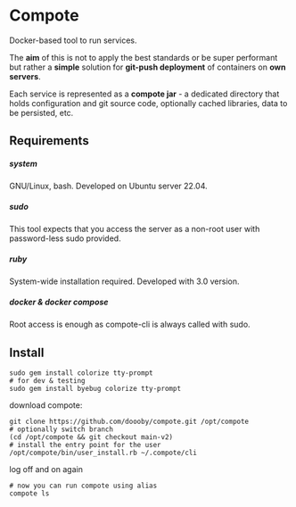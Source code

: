 # Compote
Docker-based tool to run services.

The **aim** of this is not to apply the best standards or be super performant but rather a **simple** solution for **git-push deployment** of containers on **own servers**.

Each service is represented as a **compote jar** - a dedicated directory that holds configuration and git source code, optionally cached libraries, data to be persisted, etc.

## Requirements

##### system
GNU/Linux, bash. Developed on Ubuntu server 22.04.

##### sudo
This tool expects that you access the server as a non-root user with password-less sudo provided.

##### ruby
System-wide installation required. Developed with 3.0 version.

##### docker & docker compose
Root access is enough as compote-cli is always called with sudo.

## Install

```shell
sudo gem install colorize tty-prompt
# for dev & testing
sudo gem install byebug colorize tty-prompt
```

download compote:
```shell
git clone https://github.com/doooby/compote.git /opt/compote
# optionally switch branch
(cd /opt/compote && git checkout main-v2)
# install the entry point for the user
/opt/compote/bin/user_install.rb ~/.compote/cli
```

log off and on again
```shell
# now you can run compote using alias
compote ls
```

